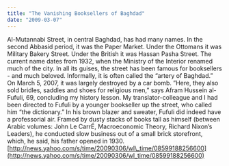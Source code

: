 ```yaml
---
title: "The Vanishing Booksellers of Baghdad"
date: "2009-03-07"
---
```


Al-Mutannabi Street, in central Baghdad, has had many names. In the second Abbasid period, it was the Paper Market. Under the Ottomans it was Military Bakery Street. Under the British it was Hassan Pasha Street. The current name dates from 1932, when the Ministry of the Interior renamed much of the city. In all its guises, the street has been famous for booksellers - and much beloved. Informally, it is often called the “artery of Baghdad.” On March 5, 2007, it was largely destroyed by a car bomb. ”Here, they also sold bridles, saddles and shoes for religious men,” says Afram Hussein al-Fufuli, 69, concluding my history lesson. My translator-colleague and I had been directed to Fufuli by a younger bookseller up the street, who called him “the dictionary.” In his brown blazer and sweater, Fufuli did indeed have a professorial air. Framed by dusty stacks of books tall as himself (between Arabic volumes: John Le CarrÉ, Macroeconomic Theory, Richard Nixon’s Leaders), he conducted slow business out of a small brick storefront, which, he said, his father opened in 1930. [http://news.yahoo.com/s/time/20090306/wl\_time/08599188256600](http://news.yahoo.com/s/time/20090306/wl_time/08599188256600)
